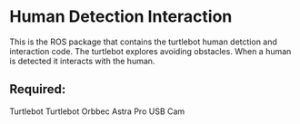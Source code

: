 # Human Detection Interaction
This is the ROS package that contains the turtlebot human detction and interaction code. The turtlebot explores avoiding obstacles. When a human is detected it interacts with the human.

## Required:
Turtlebot Turtlebot
Orbbec Astra Pro
USB Cam 
